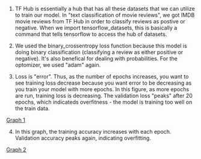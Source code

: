 1. TF Hub is essentially a hub that has all these datasets that we can utilize to train our model. In "text classification of movie reviews", we got IMDB movie reviews from TF Hub in order to classify reviews as postive or negative. When we import tensorflow_datasets, this is basically a command that tells tensorflow to access the hub of datasets.

2. We used the binary_crossentropy loss function because this model is doing binary classification (classifying a review as either positive or negative). It's also benefical for dealing with probabilities. For the optomizer, we used "adam" again.

3. Loss is "error". Thus, as the number of epochs increases, you want to see training loss decrease because you want error to be decreasing as you train your model with more epochs. In this figure, as more epochs are run, training loss is decreasing. The validation loss "peaks" after 20 epochs, which indicateds overfitness - the model is training too well on the train data. 

[Graph 1](https://user-images.githubusercontent.com/60228374/87075502-735be180-c1ee-11ea-9c1d-3384b712cfc6.png)

4. In this graph, the training accuracy increases with each epoch. Validation accuracy peaks again, indicating overfitting.

[Graph 2](https://user-images.githubusercontent.com/60228374/87075885-03019000-c1ef-11ea-8248-b4d58a1dfb94.png)
